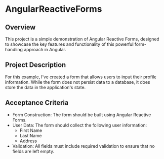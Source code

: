 # AngularReactiveForms

## Overview
This project is a simple demonstration of Angular Reactive Forms, designed to showcase the key features and functionality of this powerful form-handling approach in Angular.

## Project Description
For this example, I’ve created a form that allows users to input their profile information. While the form does not persist data to a database, it does store the data in the application's state.

## Acceptance Criteria
 * Form Construction: The form should be built using Angular Reactive Forms.
 * User Data: The form should collect the following user information:
    - First Name
    - Last Name
    - Address
 * Validation: All fields must include required validation to ensure that no fields are left empty.
